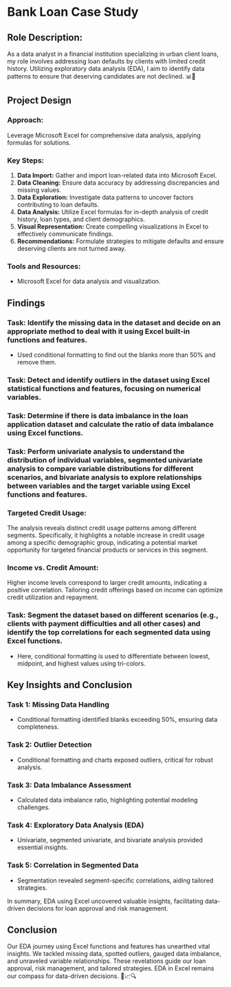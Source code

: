 # Bank Loan Case Study

## Role Description:
As a data analyst in a financial institution specializing in urban client loans, my role involves addressing loan defaults by clients with limited credit history. Utilizing exploratory data analysis (EDA), I aim to identify data patterns to ensure that deserving candidates are not declined. 📊💼

## Project Design
### Approach:
Leverage Microsoft Excel for comprehensive data analysis, applying formulas for solutions.

### Key Steps:
1. **Data Import:** Gather and import loan-related data into Microsoft Excel.
2. **Data Cleaning:** Ensure data accuracy by addressing discrepancies and missing values.
3. **Data Exploration:** Investigate data patterns to uncover factors contributing to loan defaults.
4. **Data Analysis:** Utilize Excel formulas for in-depth analysis of credit history, loan types, and client demographics.
5. **Visual Representation:** Create compelling visualizations in Excel to effectively communicate findings.
6. **Recommendations:** Formulate strategies to mitigate defaults and ensure deserving clients are not turned away.

### Tools and Resources:
- Microsoft Excel for data analysis and visualization.

## Findings
### Task: Identify the missing data in the dataset and decide on an appropriate method to deal with it using Excel built-in functions and features.
- Used conditional formatting to find out the blanks more than 50% and remove them.

### Task: Detect and identify outliers in the dataset using Excel statistical functions and features, focusing on numerical variables.

### Task: Determine if there is data imbalance in the loan application dataset and calculate the ratio of data imbalance using Excel functions.

### Task: Perform univariate analysis to understand the distribution of individual variables, segmented univariate analysis to compare variable distributions for different scenarios, and bivariate analysis to explore relationships between variables and the target variable using Excel functions and features.

### Targeted Credit Usage:
The analysis reveals distinct credit usage patterns among different segments. Specifically, it highlights a notable increase in credit usage among a specific demographic group, indicating a potential market opportunity for targeted financial products or services in this segment.

### Income vs. Credit Amount:
Higher income levels correspond to larger credit amounts, indicating a positive correlation. Tailoring credit offerings based on income can optimize credit utilization and repayment.

### Task: Segment the dataset based on different scenarios (e.g., clients with payment difficulties and all other cases) and identify the top correlations for each segmented data using Excel functions.
- Here, conditional formatting is used to differentiate between lowest, midpoint, and highest values using tri-colors.

## Key Insights and Conclusion
### Task 1: Missing Data Handling
- Conditional formatting identified blanks exceeding 50%, ensuring data completeness.

### Task 2: Outlier Detection
- Conditional formatting and charts exposed outliers, critical for robust analysis.

### Task 3: Data Imbalance Assessment
- Calculated data imbalance ratio, highlighting potential modeling challenges.

### Task 4: Exploratory Data Analysis (EDA)
- Univariate, segmented univariate, and bivariate analysis provided essential insights.

### Task 5: Correlation in Segmented Data
- Segmentation revealed segment-specific correlations, aiding tailored strategies.

In summary, EDA using Excel uncovered valuable insights, facilitating data-driven decisions for loan approval and risk management.

## Conclusion
Our EDA journey using Excel functions and features has unearthed vital insights. We tackled missing data, spotted outliers, gauged data imbalance, and unraveled variable relationships. These revelations guide our loan approval, risk management, and tailored strategies. EDA in Excel remains our compass for data-driven decisions. 💼📈🔍
